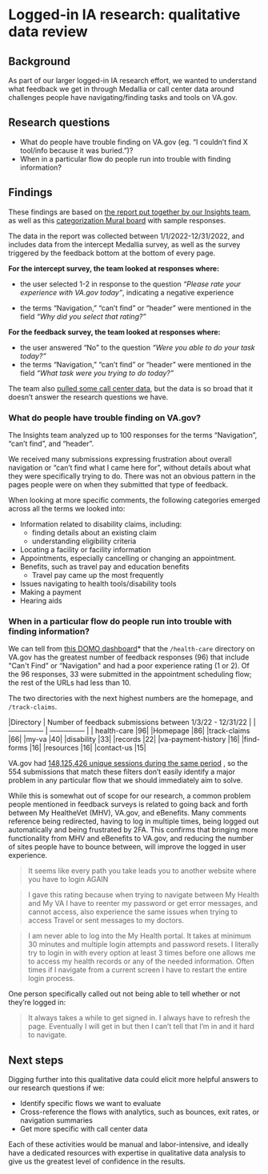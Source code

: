 # Logged-in IA research: qualitative data review
## Background 
As part of our larger logged-in IA research effort, we wanted to understand what feedback we get in through Medallia or call center data around challenges people have navigating/finding tasks and tools on VA.gov.

## Research questions
* What do people have trouble finding on VA.gov (eg. “I couldn’t find X tool/info because it was buried.”)?
* When in a particular flow do people run into trouble with finding information?

## Findings
These findings are based on [the report put together by our Insights team](https://github.com/department-of-veterans-affairs/va.gov-team/blob/master/teams/vsp/teams/contact-center/medallia-audits/IA-navigaion.md),  as well as this [categorization Mural board](https://app.mural.co/t/adhocvetsgov9623/m/adhocvetsgov9623/1674577646624/2693da23f431db3fba75552e150b3188c189cdb3?sender=ub868d471cfdb1c56cc0b4512) with sample responses.

The data in the report was collected between 1/1/2022-12/31/2022, and includes data from the intercept Medallia survey, as well as the survey triggered by the feedback bottom at the bottom of every page.

**For the intercept survey, the team looked at responses where:**
- the user selected 1-2 in response to the question *“Please rate your experience with VA.gov today”*, indicating a negative experience
* the terms “Navigation,” “can’t find” or “header” were mentioned in the field *“Why did you select that rating?”*

**For the feedback survey, the team looked at responses where:**
* the user answered “No” to the question *“Were you able to do your task today?”*
* the terms “Navigation,” “can’t find” or “header” were mentioned in the field *“What task were you trying to do today?”*

The team also [pulled some call center data](https://github.com/department-of-veterans-affairs/va.gov-team/blob/master/teams/vsp/teams/contact-center/medallia-audits/IA-navigaion.md#salesforce-cases), but the data is so broad that it doesn’t answer the research questions we have.

### What do people have trouble finding on VA.gov? 

The Insights team analyzed up to 100 responses for the terms “Navigation”, “can’t find”, and “header”.  

We received many submissions expressing frustration about overall navigation or “can’t find what I came here for”, without details about what they were specifically trying to do.  There was not an obvious pattern in the pages people were on when they submitted that type of feedback.

When looking at more specific comments, the following categories emerged across all the terms we looked into:
* Information related to disability claims, including: 
	* finding details about an existing claim
	* understanding eligibility criteria
* Locating a facility or facility information
* Appointments, especially cancelling or changing an appointment.
* Benefits, such as travel pay and education benefits
	* Travel pay came up the most frequently
* Issues navigating to health tools/disability tools
* Making a payment
* Hearing aids


### When in a particular flow do people run into trouble with finding information?

We can tell from [this DOMO dashboard](https://va-gov.domo.com/kpis/details/383089856/view/1515952062)* that the `/health-care` directory on VA.gov has the greatest number of feedback responses (96) that include "Can't Find” or “Navigation" and had a poor experience rating (1 or 2).  Of the 96 responses, 33 were submitted in the appointment scheduling flow; the rest of the URLs had less than 10.

The two directories with the next highest numbers are the homepage, and `/track-claims`.

|Directory | Number of feedback submissions between 1/3/22 - 12/31/22 |
| ————— | ————— | 
| health-care   |96|
|Homepage   |86|
|track-claims   |66|
|my-va  |40|
|disability |33|
|records    |22|
|va-payment-history |16|
|find-forms |16|
|resources  |16|
|contact-us |15|

VA.gov had [148,125,426 unique sessions during the same period](https://analytics.google.com/analytics/web/#/report/visitors-overview/a50123418w177519031p184624291/_u.date00=20220103&_u.date01=20221231/) , so the 554 submissions that match these filters don’t easily identify a major problem in any particular flow that we should immediately aim to solve.

While this is somewhat out of scope for our research, a common problem people mentioned in feedback surveys is related to going back and forth between My HealtheVet (MHV), VA.gov, and eBenefits.  Many comments reference being redirected, having to log in multiple times, being logged out automatically and being frustrated by 2FA.   This confirms that bringing more functionality from MHV and eBenefits to VA.gov, and reducing the number of sites people have to bounce between, will improve the logged in user experience.

> It seems like every path you take leads you to another website where you have to login AGAIN

> I gave this rating because when trying to navigate between My Health and My VA I have to reenter my password or get error messages, and cannot access, also experience the same issues when trying to access Travel or sent messages to my doctors.

> I am never able to log into the My Health portal. It takes at minimum 30 minutes and multiple login attempts and password resets. I literally try to login in with every option at least 3 times before one allows me to access my health records or any of the needed information. Often times if I navigate from a current screen I have to restart the entire login process.

One person specifically called out not being able to tell whether or not they’re logged in:

> It always takes a while to get signed in. I always have to refresh the page. Eventually I will get in but then I can’t tell that I’m in and it hard to navigate.

## Next steps
Digging further into this qualitative data could elicit more helpful answers to our research questions if we:
- Identify specific flows we want to evaluate
- Cross-reference the flows with analytics, such as bounces, exit rates, or navigation summaries
- Get more specific with call center data

Each of these activities would be manual and labor-intensive, and ideally have a dedicated resources with expertise in qualitative data analysis to give us the greatest level of confidence in the results.
